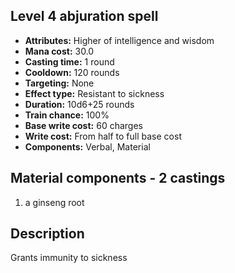 ## Level 4 abjuration spell
- **Attributes:** Higher of intelligence and wisdom
- **Mana cost:** 30.0
- **Casting time:** 1 round
- **Cooldown:** 120 rounds
- **Targeting:** None
- **Effect type:** Resistant to sickness
- **Duration:** 10d6+25 rounds
- **Train chance:** 100%
- **Base write cost:** 60 charges
- **Write cost:** From half to full base cost
- **Components:** Verbal, Material
## Material components - 2 castings
1. a ginseng root
## Description
Grants immunity to sickness

